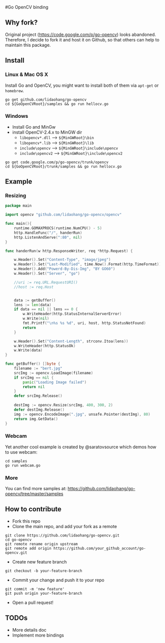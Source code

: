 #Go OpenCV binding

## Why fork?
Original project (https://code.google.com/p/go-opencv) looks abandoned. Therefore, I decide to fork it and host it on Github, so that others can help to maintain this package.

## Install

### Linux & Mac OS X

Install Go and OpenCV, you might want to install both of them via `apt-get` or `homebrew`.

```
go get github.com/lidaohang/go-opencv
cd ${GoOpenCVRoot}/samples && go run hellocv.go
```

### Windows

- Install Go and MinGw
- install OpenCV-2.4.x to MinGW dir
  - `libopencv*.dll` --> `${MinGWRoot}\bin`
  - `libopencv*.lib` --> `${MinGWRoot}\lib`
  - `include\opencv` --> `${MinGWRoot}\include\opencv`
  - `include\opencv2` --> `${MinGWRoot}\include\opencv2`

```
go get code.google.com/p/go-opencv/trunk/opencv
cd ${GoOpenCVRoot}/trunk/samples && go run hellocv.go
```

## Example

### Resizing

```go
package main

import opencv "github.com/lidaohang/go-opencv/opencv"

func main(){
	runtime.GOMAXPROCS(runtime.NumCPU() - 5)
	http.HandleFunc("/", handerRun)
	http.ListenAndServe(":80", nil)
}

func handerRun(w http.ResponseWriter, req *http.Request) {

	w.Header().Set("Content-Type", "image/jpeg")
	w.Header().Set("Last-Modified", time.Now().Format(http.TimeFormat))
	w.Header().Add("Powerd-By-Dis-Img", "BY GO60")
	w.Header().Set("Server", "go")

	//uri := req.URL.RequestURI()
	//host := req.Host


	data := getBuffer()
	lens := len(data)
	if data == nil || lens == 0 {
		w.WriteHeader(http.StatusInternalServerError)
		w.Write(nil)
		fmt.Printf("\n%s %s %d", uri, host, http.StatusNotFound)
		return
	}

	w.Header().Set("Content-Length", strconv.Itoa(lens))
	w.WriteHeader(http.StatusOk)
	w.Write(data)
}

func getBuffer() []byte {
	filename := "bert.jpg"
	srcImg := opencv.LoadImage(filename)
	if srcImg == nil {
		panic("Loading Image failed")
		return nil
	}
	defer srcImg.Release()
	
	destImg := opencv.Resize(srcImg, 400, 300, 2)
	defer destImg.Release()
	img := opencv.EncodeImage(".jpg", unsafe.Pointer(destImg), 80)
	return img.GetData()
}
```

### Webcam

Yet another cool example is created by @saratovsource which demos how to use webcam:

```
cd samples
go run webcam.go
```

### More

You can find more samples at: https://github.com/lidaohang/go-opencv/tree/master/samples

## How to contribute

- Fork this repo
- Clone the main repo, and add your fork as a remote

```
git clone https://github.com/lidaohang/go-opencv.git
cd go-opencv
git remote rename origin upstream
git remote add origin https://github.com/your_github_account/go-opencv.git
```

- Create new feature branch

```
git checkout -b your-feature-branch
```

- Commit your change and push it to your repo 

```
git commit -m 'new feature'
git push origin your-feature-branch
```

- Open a pull request!

## TODOs
- More details doc
- Implement more bindings
